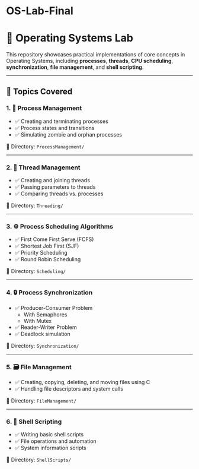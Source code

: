 # OS-Lab-Final
# 🧠 Operating Systems Lab

This repository showcases practical implementations of core concepts in Operating Systems, including **processes**, **threads**, **CPU scheduling**, **synchronization**, **file management**, and **shell scripting**.

---

## 📘 Topics Covered

### 1. 👤 Process Management
- ✅ Creating and terminating processes
- ✅ Process states and transitions
- ✅ Simulating zombie and orphan processes

📁 Directory: `ProcessManagement/`

---

### 2. 🧵 Thread Management
- ✅ Creating and joining threads
- ✅ Passing parameters to threads
- ✅ Comparing threads vs. processes

📁 Directory: `Threading/`

---

### 3. ⚙️ Process Scheduling Algorithms
- ✅ First Come First Serve (FCFS)
- ✅ Shortest Job First (SJF)
- ✅ Priority Scheduling
- ✅ Round Robin Scheduling

📁 Directory: `Scheduling/`

---

### 4. 🔒 Process Synchronization
- ✅ Producer-Consumer Problem
  - With Semaphores
  - With Mutex
- ✅ Reader-Writer Problem
- ✅ Deadlock simulation

📁 Directory: `Synchronization/`

---

### 5. 🗃️ File Management
- ✅ Creating, copying, deleting, and moving files using C
- ✅ Handling file descriptors and system calls

📁 Directory: `FileManagement/`

---

### 6. 🐚 Shell Scripting
- ✅ Writing basic shell scripts
- ✅ File operations and automation
- ✅ System information scripts

📁 Directory: `ShellScripts/`
